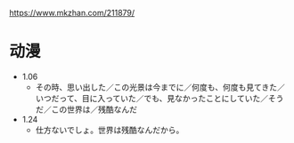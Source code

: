 https://www.mkzhan.com/211879/

# 动漫

- 1.06
    - その時、思い出した／この光景は今までに／何度も、何度も見てきた／いつだって、目に入っていた／でも、見なかったことにしていた／そうだ／この世界は／残酷なんだ
- 1.24
    - 仕方ないでしょ。世界は残酷なんだから。